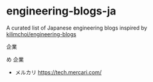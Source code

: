# engineering-blogs-ja
 A curated list of Japanese engineering blogs inspired by [kilimchoi/engineering-blogs](https://github.com/kilimchoi/engineering-blogs)

企業

め 企業

- メルカリ https://tech.mercari.com/
